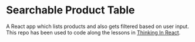 # Searchable Product Table

A React app which lists products and also gets filtered based on user input. This repo has been used to code along the lessons in [Thinking In React](https://reactjs.org/docs/thinking-in-react.html).
